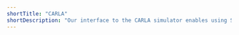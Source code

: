 ```yaml
---
shortTitle: "CARLA"
shortDescription: "Our interface to the CARLA simulator enables using Scenic to describe autonomous driving scenarios. The interface supports dynamic scenarios written using the CARLA world model as well as scenarios using the cross-platform Driving Domain."
---
```

